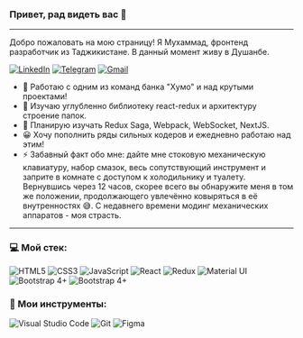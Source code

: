 ### Привет, рад видеть вас :raised_hands:

---

Добро пожаловать на мою страницу!
Я Мухаммад, фронтенд разработчик из Таджикистане.
В данный момент живу в Душанбе.

[<img alt="LinkedIn" src="https://img.shields.io/badge/Muhammad Kuysunov-%230077B5.svg?&style=flat&logo=linkedin&logoColor=white"/>](linkedin.com/in/muhammad-kuysunov-a4a555200) [<img alt="Telegram" src="https://img.shields.io/badge/@mkuysunov-2CA5E0?style=flat&logo=telegram&logoColor=white" />](https://t.me/mkuysunov) [<img alt="Gmail" src="https://img.shields.io/badge/mkuysunov@gmail.com-D14836?style=flat&logo=gmail&logoColor=white" />](mailto:mkuysunov@gmail.com)

- 🔭 Работаю с одним из команд банка "Хумо" и над крутыми проектами!
- 🌱 Изучаю углубленно библиотеку react-redux и архитектуру строение папок.
- 👯 Планирую изучать Redux Saga, Webpack, WebSocket, NextJS.
- 😀 Хочу пополнить ряды сильных кодеров и ежедневно работаю над этим!
- ⚡ Забавный факт обо мне: дайте мне стоковую механическую клавиатуру, набор смазок, весь сопутствующий инструмент и заприте в комнате с доступом к холодильнику и туалету. Вернувшись через 12 часов, скорее всего вы обнаружите меня в том же положении, продолжающего увлечённо ковыряться в её внутренностях 😅. С недавнего времени модинг механических аппаратов - моя страсть.

---

### 💻 Мой стек:

<img alt="HTML5" src="https://img.shields.io/badge/html5-323330.svg?&style=for-the-badge&logo=html5&logoColor=DD4B25"/>
<img alt="CSS3" src="https://img.shields.io/badge/css3-323330.svg?&style=for-the-badge&logo=css3&logoColor=0396DE"/> 
<img alt="JavaScript" src="https://img.shields.io/badge/javascript-%23323330.svg?&style=for-the-badge&logo=javascript&logoColor=#764ABC"/> 
<img alt="React" src="https://img.shields.io/badge/react-323330.svg?&style=for-the-badge&logo=react&logoColor=%2361DAFB"/> 
<img alt="Redux" src="https://img.shields.io/badge/react redux-323330.svg?&style=for-the-badge&logo=redux&logoColor=764ABC"/> 
<img alt="Material UI" src="https://img.shields.io/badge/Material UI-323330.svg?&style=for-the-badge"/>
<img alt="Bootstrap 4+" src="https://img.shields.io/badge/Bootstrap 4+-323330.svg?&style=for-the-badge&logo=bootstrap"/>
<img alt="Bootstrap 4+" src="https://img.shields.io/badge/Less-323330.svg?&style=for-the-badge&logo=less&logoColor=2D4B7F"/>

### 🔧 Мои инструменты:

<img alt="Visual Studio Code" src="https://img.shields.io/badge/VisualStudioCode-323330.svg?&style=for-the-badge&logo=visual-studio-code&logoColor=0174B4"/> 
<img alt="Git" src="https://img.shields.io/badge/git-323330.svg?&style=for-the-badge&logo=git&logoColor=E84E31"/> 
<img alt="Figma" src="https://img.shields.io/badge/figma-323330.svg?&style=for-the-badge&logo=figma&logoColor=0AC97F"/>
